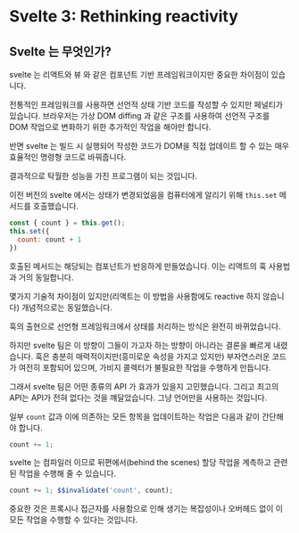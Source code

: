 # Svelte 3: Rethinking reactivity

## Svelte 는 무엇인가?
svelte 는 리액트와 뷰 와 같은 컴포넌트 기반 프레임워크이지만 중요한 차이점이 있습니다.

전통적인 프레임워크를 사용하면 선언적 상태 기반 코드를 작성할 수 있지만 페널티가 있습니다.
브라우저는 가상 DOM diffing 과 같은 구조를 사용하여 선언적 구조를 DOM 작업으로 변화하기 위한 추가적인 작업을 해야만 합니다.

반면 svelte 는 빌드 시 실행되어 작성한 코드가 DOM을 직접 업데이트 할 수 있는 매우 효율적인 명령형 코드로 바꿔줍니다.

결과적으로 탁월한 성능을 가진 프로그램이 되는 것입니다.

이전 버전의 svelte 에서는 상태가 변경되었음을 컴퓨터에게 알리기 위해 `this.set` 메서드를 호출했습니다.
```js
const { count } = this.get();
this.set({
  count: count + 1
})
```
호출된 메서드는 해당되는 컴포넌트가 반응하게 만들었습니다. 이는 리액트의 훅 사용법과 거의 동일합니다.

몇가지 기술적 차이점이 있지만(리액트는 이 방법을 사용함에도 reactive 하지 않습니다) 개념적으로는 동일했습니다.

훅의 출현으로 선언형 프레임워크에서 상태를 처리하는 방식은 완전히 바뀌었습니다. 

하지만 svelte 팀은 이 방향이 그들이 가고자 하는 방향이 아니라는 결론을 빠르게 내렸습니다. 
훅은 충분히 매력적이지만(흥미로운 속성을 가지고 있지만) 부자연스러운 코드가 여전히 포함되어 있으며, 가비지 콜렉터가 불필요한 작업을 수행하게 만듭니다.

그래서 svelte 팀은 어떤 종류의 API 가 효과가 있을지 고민했습니다. 그리고 최고의 API는 API가 전혀 없다는 것을 꺠달았습니다.
그냥 언어만을 사용하는 것입니다. 

일부 `count` 값과 이에 의존하는 모든 항목을 업데이트하는 작업은 다음과 같이 간단해야 합니다.
```js
count += 1;
```

svelte 는 컴파일러 이므로 뒤편에서(behind the scenes) 할당 작업을 계측하고 관련된 작업을 수행해 줄 수 있습니다.
```js
count += 1; $$invalidate('count', count);
```
 중요한 것은 프록시나 접근자를 사용함으로 인해 생기는 복잡성이나 오버헤드 없이 이 모든 작업을 수행할 수 있다는 것입니다.
